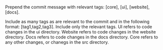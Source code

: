 Prepend the commit message with relevant tags:
[core],
[ui],
[website],
[docs].

Include as many tags as are relevant to the commit and in the following format: [tag1,tag2,tag3]. Include only the relevant tags.
UI refers to code changes in the ui directory.
Website refers to code changes in the website directory.
Docs refers to code changes in the docs directory.
Core refers to any other changes, or chanegs in the src directory.